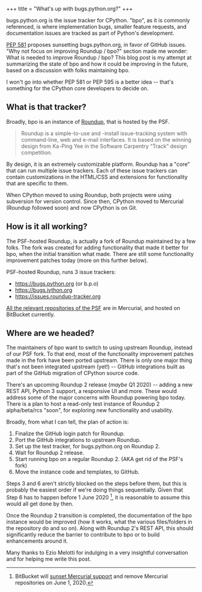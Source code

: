 +++
title = "What's up with bugs.python.org?"
+++

bugs.python.org is the issue tracker for CPython. "bpo", as it is commonly referenced, is where implementation bugs, smaller feature requests, and documentation issues are tracked as part of Python's development.

[PEP 581] proposes sunsetting bugs.python.org, in favor of GitHub issues. "Why not focus on improving Roundup / bpo?" section made me wonder: What is needed to improve Roundup / bpo? This blog post is my attempt at summarizing the state of bpo and how it could be improving in the future, based on a discussion with folks maintaining bpo.

I won't go into whether PEP 581 or PEP 595 is a better idea -- that's something for the CPython core developers to decide on.

## What is that tracker?

Broadly, bpo is an instance of [Roundup], that is hosted by the PSF.

> Roundup is a simple-to-use and -install issue-tracking system with command-line, web and e-mail interfaces. It is based on the winning design from Ka-Ping Yee in the Software Carpentry “Track” design competition.

By design, it is an extremely customizable platform. Roundup has a "core" that can run multiple issue trackers. Each of these issue trackers can contain customizations in the HTML/CSS and extensions for functionality that are specific to them.

When CPython moved to using Roundup, both projects were using subversion for version control. Since then, CPython moved to Mercurial (Roundup followed soon) and now CPython is on Git.

## How is it all working?

The PSF-hosted Roundup, is actually a fork of Roundup maintained by a few folks. The fork was created for adding functionality that made it better for bpo, when the initial transition what made. There are still some functionality improvement patches today (more on this further below).

PSF-hosted Roundup, runs 3 issue trackers:

- https://bugs.python.org (or b.p.o)
- https://bugs.jython.org
- https://issues.roundup-tracker.org

[All the relevant repositories of the PSF][psf-bpo-bitbucket] are in Mercurial, and hosted on BitBucket currently.

## Where are we headed?

The maintainers of bpo want to switch to using upstream Roundup, instead of our PSF fork. To that end, most of the functionality improvement patches made in the fork have been ported upstream. There is only one major thing that's not been integrated upstream (yet!) -- GitHub integrations built as part of the GitHub migration of CPython source code.

There's an upcoming Roundup 2 release (*maybe* Q1 2020) -- adding a new REST API, Python 3 support, a responsive UI and more. These would address some of the major concerns with Roundup powering bpo today. There is a plan to host a read-only test instance of Roundup 2 alpha/beta/rcs "soon", for exploring new functionality and usability.

Broadly, from what I can tell, the plan of action is:

1. Finalize the GitHub login patch for Roundup.
2. Port the GitHub integrations to upstream Roundup.
3. Set up the test tracker, for bugs.python.org on Roundup 2.
4. Wait for Roundup 2 release.
5. Start running bpo on a regular Roundup 2. (AKA get rid of the PSF's fork)
6. Move the instance code and templates, to GitHub.

Steps 3 and 6 aren't strictly blocked on the steps before them, but this is probably the easiest order if we're doing things sequentially. Given that Step 6 has to happen before 1 June 2020 [^1], it is reasonable to assume this would all get done by then.

Once the Roundup 2 transition is completed, the documentation of the bpo instance would be improved (how it works, what the various files/folders in the repository do and so on). Along with Roundup 2's REST API, this should significantly reduce the barrier to contribute to bpo or to build enhancements around it.

Many thanks to Ezio Melotti for indulging in a very insightful conversation and for helping me write this post.

[Roundup]: https://roundup-tracker.org/
[PEP 581]: https://www.python.org/dev/peps/pep-0581/
[psf-bpo-bitbucket]: https://bitbucket.org/account/user/python/projects/BPO
[bitbucket-hg-sunset]: https://bitbucket.org/blog/sunsetting-mercurial-support-in-bitbucket

[^1]: BitBucket will [sunset Mercurial support][bitbucket-hg-sunset] and remove Mercurial repositories on June 1, 2020.
